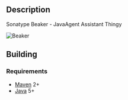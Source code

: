 Description
-----------

Sonatype Beaker - JavaAgent Assistant Thingy

![Beaker](https://github.com/jdillon/beaker/raw/master/art/beaker.jpg)

Building
--------

### Requirements

* [Maven](http://maven.apache.org) 2+
* [Java](http://java.sun.com/) 5+
